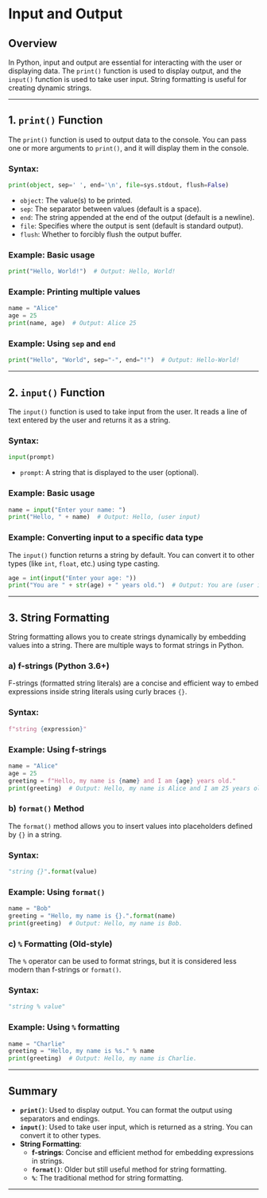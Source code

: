 # Input and Output

## Overview

In Python, input and output are essential for interacting with the user or displaying data. The `print()` function is used to display output, and the `input()` function is used to take user input. String formatting is useful for creating dynamic strings.

---

## 1. `print()` Function

The `print()` function is used to output data to the console. You can pass one or more arguments to `print()`, and it will display them in the console.

### Syntax:
```python
print(object, sep=' ', end='\n', file=sys.stdout, flush=False)
```

- `object`: The value(s) to be printed.
- `sep`: The separator between values (default is a space).
- `end`: The string appended at the end of the output (default is a newline).
- `file`: Specifies where the output is sent (default is standard output).
- `flush`: Whether to forcibly flush the output buffer.

### Example: Basic usage
```python
print("Hello, World!")  # Output: Hello, World!
```

### Example: Printing multiple values
```python
name = "Alice"
age = 25
print(name, age)  # Output: Alice 25
```

### Example: Using `sep` and `end`
```python
print("Hello", "World", sep="-", end="!")  # Output: Hello-World!
```

---

## 2. `input()` Function

The `input()` function is used to take input from the user. It reads a line of text entered by the user and returns it as a string.

### Syntax:
```python
input(prompt)
```

- `prompt`: A string that is displayed to the user (optional).

### Example: Basic usage
```python
name = input("Enter your name: ")
print("Hello, " + name)  # Output: Hello, (user input)
```

### Example: Converting input to a specific data type
The `input()` function returns a string by default. You can convert it to other types (like `int`, `float`, etc.) using type casting.

```python
age = int(input("Enter your age: "))
print("You are " + str(age) + " years old.")  # Output: You are (user input) years old.
```

---

## 3. String Formatting

String formatting allows you to create strings dynamically by embedding values into a string. There are multiple ways to format strings in Python.

### a) f-strings (Python 3.6+)

F-strings (formatted string literals) are a concise and efficient way to embed expressions inside string literals using curly braces `{}`.

### Syntax:
```python
f"string {expression}"
```

### Example: Using f-strings
```python
name = "Alice"
age = 25
greeting = f"Hello, my name is {name} and I am {age} years old."
print(greeting)  # Output: Hello, my name is Alice and I am 25 years old.
```

### b) `format()` Method

The `format()` method allows you to insert values into placeholders defined by `{}` in a string.

### Syntax:
```python
"string {}".format(value)
```

### Example: Using `format()`
```python
name = "Bob"
greeting = "Hello, my name is {}.".format(name)
print(greeting)  # Output: Hello, my name is Bob.
```

### c) `%` Formatting (Old-style)

The `%` operator can be used to format strings, but it is considered less modern than f-strings or `format()`.

### Syntax:
```python
"string % value"
```

### Example: Using `%` formatting
```python
name = "Charlie"
greeting = "Hello, my name is %s." % name
print(greeting)  # Output: Hello, my name is Charlie.
```

---

## Summary

- **`print()`**: Used to display output. You can format the output using separators and endings.  
- **`input()`**: Used to take user input, which is returned as a string. You can convert it to other types.  
- **String Formatting**:  
   - **f-strings**: Concise and efficient method for embedding expressions in strings.  
   - **`format()`**: Older but still useful method for string formatting.  
   - **`%`**: The traditional method for string formatting.

---